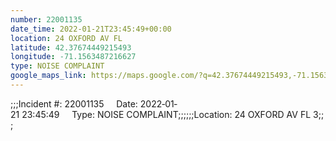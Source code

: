 ```yaml
---
number: 22001135
date_time: 2022-01-21T23:45:49+00:00
location: 24 OXFORD AV FL 
latitude: 42.37674449215493
longitude: -71.1563487216627
type: NOISE COMPLAINT
google_maps_link: https://maps.google.com/?q=42.37674449215493,-71.1563487216627
---
```


;;;Incident #: 22001135     Date: 2022‐01‐21 23:45:49     Type: NOISE COMPLAINT;;;;;;Location: 24 OXFORD AV FL 3;;;

